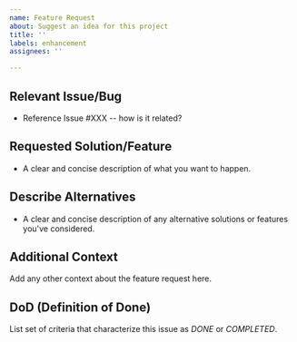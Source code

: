 ```yaml
---
name: Feature Request
about: Suggest an idea for this project
title: ''
labels: enhancement
assignees: ''

---
```


## Relevant Issue/Bug
- Reference Issue #XXX -- how is it related?

## Requested Solution/Feature
- A clear and concise description of what you want to happen.

## Describe Alternatives
- A clear and concise description of any alternative solutions or features you've considered.

## Additional Context
Add any other context about the feature request here.

## DoD (Definition of Done)
List set of criteria that characterize this issue as _DONE_ or _COMPLETED_.
